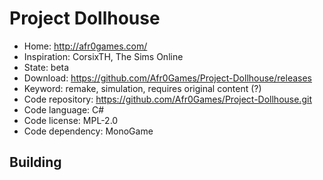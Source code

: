 # Project Dollhouse

- Home: http://afr0games.com/
- Inspiration: CorsixTH, The Sims Online
- State: beta
- Download: https://github.com/Afr0Games/Project-Dollhouse/releases
- Keyword: remake, simulation, requires original content (?)
- Code repository: https://github.com/Afr0Games/Project-Dollhouse.git
- Code language: C#
- Code license: MPL-2.0
- Code dependency: MonoGame

## Building

